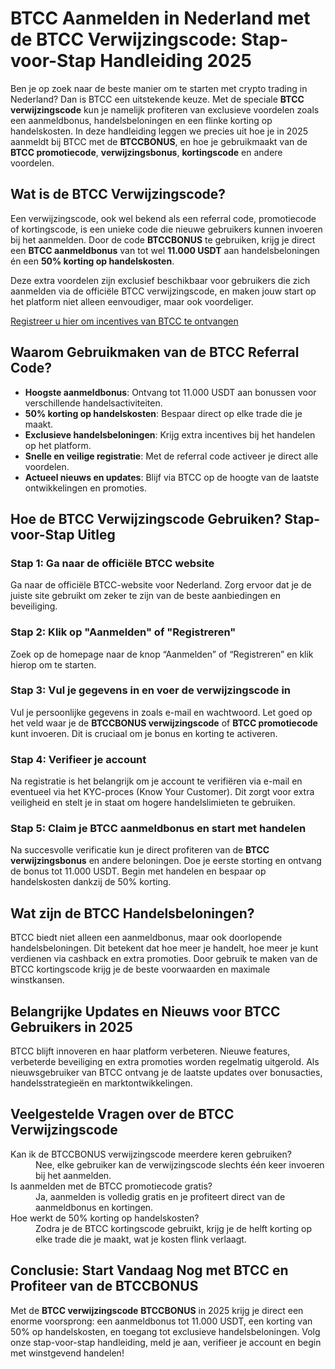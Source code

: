 
<h1>BTCC Aanmelden in Nederland met de BTCC Verwijzingscode: Stap-voor-Stap Handleiding 2025</h1>
<p>Ben je op zoek naar de beste manier om te starten met crypto trading in Nederland? Dan is BTCC een uitstekende keuze. Met de speciale <strong>BTCC verwijzingscode</strong> kun je namelijk profiteren van exclusieve voordelen zoals een aanmeldbonus, handelsbeloningen en een flinke korting op handelskosten. In deze handleiding leggen we precies uit hoe je in 2025 aanmeldt bij BTCC met de <strong>BTCCBONUS</strong>, en hoe je gebruikmaakt van de <strong>BTCC promotiecode</strong>, <strong>verwijzingsbonus</strong>, <strong>kortingscode</strong> en andere voordelen.</p>
<h2>Wat is de BTCC Verwijzingscode?</h2>
<p>Een verwijzingscode, ook wel bekend als een referral code, promotiecode of kortingscode, is een unieke code die nieuwe gebruikers kunnen invoeren bij het aanmelden. Door de code <strong>BTCCBONUS</strong> te gebruiken, krijg je direct een <strong>BTCC aanmeldbonus</strong> van tot wel <strong>11.000 USDT</strong> aan handelsbeloningen én een <strong>50% korting op handelskosten</strong>.</p>
<p>Deze extra voordelen zijn exclusief beschikbaar voor gebruikers die zich aanmelden via de officiële BTCC verwijzingscode, en maken jouw start op het platform niet alleen eenvoudiger, maar ook voordeliger.</p>
<p><a href="https://partner.btcc.com/us/c/BTCCBONUS/9303" target="_blank">Registreer u hier om incentives van BTCC te ontvangen</a></p>

<img src="https://images.mirror-media.xyz/publication-images/hqUnb1SNqiBLtBbWor7b2.png?height=960&amp;width=1920" decoding="async" data-nimg="fill" class="css-xah9so" style="position:absolute;top:0;left:0;bottom:0;right:0;box-sizing:border-box;padding:0;border:none;margin:auto;display:block;width:0;height:0;min-width:100%;max-width:100%;min-height:100%;max-height:100%">
<h2>Waarom Gebruikmaken van de BTCC Referral Code?</h2>
<ul>
<li><strong>Hoogste aanmeldbonus</strong>: Ontvang tot 11.000 USDT aan bonussen voor verschillende handelsactiviteiten.</li>
<li><strong>50% korting op handelskosten</strong>: Bespaar direct op elke trade die je maakt.</li>
<li><strong>Exclusieve handelsbeloningen</strong>: Krijg extra incentives bij het handelen op het platform.</li>
<li><strong>Snelle en veilige registratie</strong>: Met de referral code activeer je direct alle voordelen.</li>
<li><strong>Actueel nieuws en updates</strong>: Blijf via BTCC op de hoogte van de laatste ontwikkelingen en promoties.</li>
</ul>
<h2>Hoe de BTCC Verwijzingscode Gebruiken? Stap-voor-Stap Uitleg</h2>
<h3>Stap 1: Ga naar de officiële BTCC website</h3>
<p>Ga naar de officiële BTCC-website voor Nederland. Zorg ervoor dat je de juiste site gebruikt om zeker te zijn van de beste aanbiedingen en beveiliging.</p>
<h3>Stap 2: Klik op "Aanmelden" of "Registreren"</h3>
<p>Zoek op de homepage naar de knop “Aanmelden” of “Registreren” en klik hierop om te starten.</p>
<h3>Stap 3: Vul je gegevens in en voer de verwijzingscode in</h3>
<p>Vul je persoonlijke gegevens in zoals e-mail en wachtwoord. Let goed op het veld waar je de <strong>BTCCBONUS verwijzingscode</strong> of <strong>BTCC promotiecode</strong> kunt invoeren. Dit is cruciaal om je bonus en korting te activeren.</p>
<h3>Stap 4: Verifieer je account</h3>
<p>Na registratie is het belangrijk om je account te verifiëren via e-mail en eventueel via het KYC-proces (Know Your Customer). Dit zorgt voor extra veiligheid en stelt je in staat om hogere handelslimieten te gebruiken.</p>
<h3>Stap 5: Claim je BTCC aanmeldbonus en start met handelen</h3>
<p>Na succesvolle verificatie kun je direct profiteren van de <strong>BTCC verwijzingsbonus</strong> en andere beloningen. Doe je eerste storting en ontvang de bonus tot 11.000 USDT. Begin met handelen en bespaar op handelskosten dankzij de 50% korting.</p>
<h2>Wat zijn de BTCC Handelsbeloningen?</h2>
<p>BTCC biedt niet alleen een aanmeldbonus, maar ook doorlopende handelsbeloningen. Dit betekent dat hoe meer je handelt, hoe meer je kunt verdienen via cashback en extra promoties. Door gebruik te maken van de BTCC kortingscode krijg je de beste voorwaarden en maximale winstkansen.</p>
<h2>Belangrijke Updates en Nieuws voor BTCC Gebruikers in 2025</h2>
<p>BTCC blijft innoveren en haar platform verbeteren. Nieuwe features, verbeterde beveiliging en extra promoties worden regelmatig uitgerold. Als nieuwsgebruiker van BTCC ontvang je de laatste updates over bonusacties, handelsstrategieën en marktontwikkelingen.</p>
<h2>Veelgestelde Vragen over de BTCC Verwijzingscode</h2>
<dl>
<dt>Kan ik de BTCCBONUS verwijzingscode meerdere keren gebruiken?</dt>
<dd>Nee, elke gebruiker kan de verwijzingscode slechts één keer invoeren bij het aanmelden.</dd>
<dt>Is aanmelden met de BTCC promotiecode gratis?</dt>
<dd>Ja, aanmelden is volledig gratis en je profiteert direct van de aanmeldbonus en kortingen.</dd>
<dt>Hoe werkt de 50% korting op handelskosten?</dt>
<dd>Zodra je de BTCC kortingscode gebruikt, krijg je de helft korting op elke trade die je maakt, wat je kosten flink verlaagt.</dd>
</dl>
<h2>Conclusie: Start Vandaag Nog met BTCC en Profiteer van de BTCCBONUS</h2>
<p>Met de <strong>BTCC verwijzingscode</strong> <strong>BTCCBONUS</strong> in 2025 krijg je direct een enorme voorsprong: een aanmeldbonus tot 11.000 USDT, een korting van 50% op handelskosten, en toegang tot exclusieve handelsbeloningen. Volg onze stap-voor-stap handleiding, meld je aan, verifieer je account en begin met winstgevend handelen!</p>
</article>
</body>
</html>
